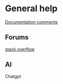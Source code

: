 
# General help

[Documentation comments](https://learn.microsoft.com/en-us/dotnet/csharp/language-reference/xmldoc)

## Forums

[stack overflow](https://stackoverflow.com/)

## AI

Chatgpt
